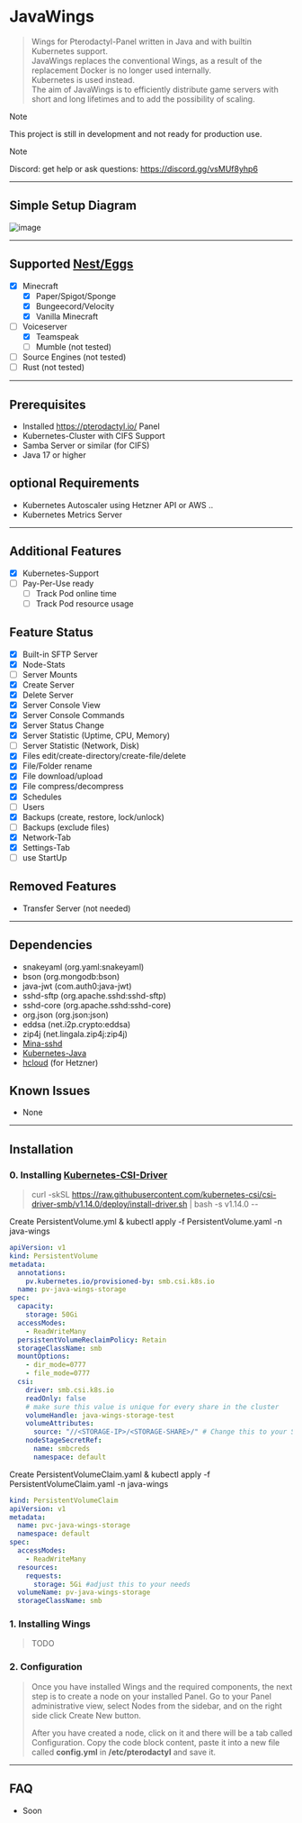# JavaWings
> Wings for Pterodactyl-Panel written in Java and with builtin Kubernetes support.\
> JavaWings replaces the conventional Wings, as a result of the replacement Docker is no longer used internally.\
> Kubernetes is used instead.\
> The aim of JavaWings is to efficiently distribute game servers with short and long lifetimes and to add the possibility of scaling.

> [!NOTE]
> This project is still in development and not ready for production use.

> [!NOTE]
> Discord: get help or ask questions: https://discord.gg/vsMUf8yhp6
--- 
## Simple Setup Diagram

![image](https://i.imgur.com/8s2owkd.png)

---

Supported [Nest/Eggs](https://pterodactyl.io/project/terms.html#terminology)
--
- [x] Minecraft
  - [x] Paper/Spigot/Sponge
  - [x] Bungeecord/Velocity
  - [x] Vanilla Minecraft

- [ ] Voiceserver
  - [x] Teamspeak
  - [ ] Mumble (not tested)

- [ ] Source Engines (not tested)
- [ ] Rust (not tested)

---

Prerequisites
--
- Installed https://pterodactyl.io/ Panel
- Kubernetes-Cluster with CIFS Support
- Samba Server or similar (for CIFS)
- Java 17 or higher

optional Requirements
--
- Kubernetes Autoscaler using Hetzner API or AWS ..
- Kubernetes Metrics Server

---

Additional Features
--
- [x] Kubernetes-Support
- [ ] Pay-Per-Use ready
  - [ ] Track Pod online time
  - [ ] Track Pod resource usage

Feature Status
--
- [x] Built-in SFTP Server 
- [x] Node-Stats
- [ ] Server Mounts
- [x] Create Server
- [x] Delete Server
- [x] Server Console View
- [x] Server Console Commands
- [x] Server Status Change
- [x] Server Statistic (Uptime, CPU, Memory)
- [ ] Server Statistic (Network, Disk)
- [x] Files edit/create-directory/create-file/delete
- [x] File/Folder rename
- [x] File download/upload
- [x] File compress/decompress
- [x] Schedules
- [ ] Users
- [x] Backups (create, restore, lock/unlock)
- [ ] Backups (exclude files)
- [x] Network-Tab
- [x] Settings-Tab
- [ ] use StartUp

Removed Features
--
- Transfer Server (not needed)

---

Dependencies
--
- snakeyaml (org.yaml:snakeyaml)
- bson (org.mongodb:bson)
- java-jwt (com.auth0:java-jwt)
- sshd-sftp (org.apache.sshd:sshd-sftp)
- sshd-core (org.apache.sshd:sshd-core)
- org.json (org.json:json)
- eddsa (net.i2p.crypto:eddsa)
- zip4j (net.lingala.zip4j:zip4j)
- [Mina-sshd](https://github.com/apache/mina-sshd)
- [Kubernetes-Java](https://github.com/kubernetes-client/java)
- [hcloud](https://github.com/hetznercloud/hcloud-cloud-controller-manager) (for Hetzner)

## Known Issues
- None

--- 

## Installation

### 0. Installing [Kubernetes-CSI-Driver](https://github.com/kubernetes-csi/csi-driver-smb/blob/master/docs/install-csi-driver-v1.14.0.md)

> curl -skSL https://raw.githubusercontent.com/kubernetes-csi/csi-driver-smb/v1.14.0/deploy/install-driver.sh | bash -s v1.14.0 --

Create PersistentVolume.yml & kubectl apply -f PersistentVolume.yaml -n java-wings
```yaml
apiVersion: v1
kind: PersistentVolume
metadata:
  annotations:
    pv.kubernetes.io/provisioned-by: smb.csi.k8s.io
  name: pv-java-wings-storage
spec:
  capacity:
    storage: 50Gi
  accessModes:
    - ReadWriteMany
  persistentVolumeReclaimPolicy: Retain
  storageClassName: smb
  mountOptions:
    - dir_mode=0777
    - file_mode=0777
  csi:
    driver: smb.csi.k8s.io
    readOnly: false
    # make sure this value is unique for every share in the cluster
    volumeHandle: java-wings-storage-test
    volumeAttributes:
      source: "//<STORAGE-IP>/<STORAGE-SHARE>/" # Change this to your SMB IP and share name
    nodeStageSecretRef:
      name: smbcreds
      namespace: default

```

Create PersistentVolumeClaim.yaml & kubectl apply -f PersistentVolumeClaim.yaml -n java-wings
```yaml
kind: PersistentVolumeClaim
apiVersion: v1
metadata:
  name: pvc-java-wings-storage
  namespace: default
spec:
  accessModes:
    - ReadWriteMany
  resources:
    requests:
      storage: 5Gi #adjust this to your needs
  volumeName: pv-java-wings-storage
  storageClassName: smb
```
>  


### 1. Installing Wings
>  TODO

### 2. Configuration
>Once you have installed Wings and the required components, 
>the next step is to create a node on your installed Panel. 
>Go to your Panel administrative view, select Nodes from the sidebar,
>and on the right side click Create New button.
>
>After you have created a node, click on it and there will be a tab called Configuration.
>Copy the code block content, paste it into a new file called **config.yml**  in **/etc/pterodactyl** and save it.

---

## FAQ
- Soon
 
